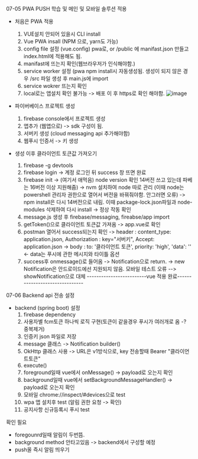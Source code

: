 07-05 PWA PUSH 학습 및 메인 및 모바일 솔루션 적용   



- 처음은 PWA 적용    

  1. VUE설치 안되어 있을시  CLI install   
  2. Vue PWA insall (NPM 으로, yarn도 가능)
  3. config file 설정 (vue.config) pwa로, or /public 에 manifast.json 만들고 index.html에 적용해도 됨.
  4. manifast에 뜨는지 확인(웹브라우저가 인식해야함.)
  5. service worker 설정 (pwa npm install시 자동생성됨. 생성이 되지 않은 경우 /src 파일 생성 후 main.js에 import
  6. service wokrer 뜨는지 확인
  7. local로는 앱설치 확인 불가능 -> 배포 이 후 https로 확인 해야함. 
![image](https://user-images.githubusercontent.com/38419394/177259076-d3b4940a-1840-409a-a927-6dec82869cf2.png)

- 파이버베이스 프로젝트 생성
  1. firebase console에서 프로젝트 생성 
  2. 앱추가 (웹앱으로) -> sdk 구성이 됨.
  3. 서버키 생성 (cloud messaging api 추가해야함)
  4. 웹푸시 인증서 -> 키 생성
 
 
- 생성 이후 클라이언트 토큰값 가져오기
  1. firebase -g devtools
  2. firebase login -> 계정 로그인 뒤 success 창 뜨면 완료
  3. firebase init -> (여기서 애먹음) node version 확인 14버전 쓰고 있는데 파베는 16버전 이상 지원해줌) 
   -> nvm 설치하여 node 따로 관리 (이때 node는 powershell 관리자 권한으로 열어서 버전을 바꿔줘야함. 안그러면 오류) 
   -> npm install은 다시 14버전으로 내림. 이때 package-lock.json파일과 node-modules 삭제하여 다시 install
   -> 정상 작동 확인
  4. message.js 생성 후 firebase/messaging, fireabse/app import
  5. getToken()으로 클라이언트 토큰값 가져옴 -> app.vue로 확인
  6. postman 열어서 success되는지 확인
   -> header : content_type: application.json, Authorization : key="서버키", Accept: application.json
   -> body : to: '클라이언트 토큰', priority: 'high', 'data': '' <- data는 푸시에 관한 메시지와 타이틀 옵션
  7. success후 onmessage()로 들어옴 ->  Notification으로 return.
   -> new Notification은 안드로이드에선 지원되지 않음. 모바일 테스트 오류 --> showNotification으로 대체
  -------------------------vue 적용 완료------------------------------- 
  
07-06 Backend api 전송 설정

- backend (spring boot) 설정
  1. firebase dependency
  2. 사용자별 fcm토큰 하나씩 로직 구현(토큰이 같을경우 푸시가 여러개로 옴 -? 중복제거)
  3. 인증키 json 파일로 저장
  4. message 클래스 -> Notification builder()
  5. OkHttp 클래스 사용 -> URL은 v1방식으로, key 전송할때 Bearer "클라이언트토큰"
  6. execute()
  7. foreground일때 vue에서 onMessage() -> payload로 오는지 확인
  8. background일때 vue에서 setBackgroundMessageHandler() -> payload로 오는지 확인
  9. 모바일 chrome://inspect/#devices으로 test
  10. wpa 앱 설치후 test (알림 권한 요청 -> 확인)
  11. 공지사항 신규등록시 푸시 test
  
 확인 필요 
  - foregounrd일때 알림이 두번뜸. 
  - background method 안타고있음 -> backend에서 구성할 예정
  - push올 즉시 알림 띄우기 
  
       
  

